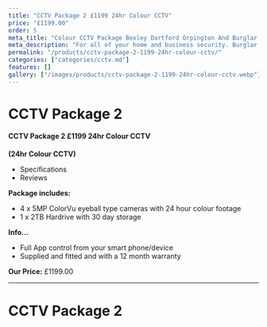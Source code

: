 ```yaml
---
title: "CCTV Package 2 £1199 24hr Colour CCTV"
price: "£1199.00"
order: 5
meta_title: "Colour CCTV Package Bexley Dartford Orpington And Burglar Alarm - MyAlarm Security"
meta_description: "For all of your home and business security. Burglar Alarm Servicing, Burglar Alarm Installation, Alarm Battery and CCTV. Call 020 8302 4065"
permalink: "/products/cctv-package-2-1199-24hr-colour-cctv/"
categories: ["categories/cctv.md"]
features: []
gallery: ["/images/products/cctv-package-2-1199-24hr-colour-cctv.webp"]
---
```


# CCTV Package 2

#### CCTV Package 2 £1199 24hr Colour CCTV

**(24hr Colour CCTV)**

-   Specifications
-   Reviews


**Package includes:**

- 4 x 5MP ColorVu eyeball type cameras with 24 hour colour footage
- 1 x 2TB Hardrive with 30 day storage

**Info...**

- Full App control from your smart phone/device
- Supplied and fitted and with a 12 month warranty



**Our Price:** £1199.00


------------------------------------------------------------------------

# CCTV Package 2